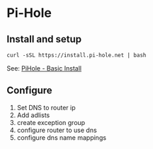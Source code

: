 # Pi-Hole

## Install and setup

```
curl -sSL https://install.pi-hole.net | bash
```

See: [PiHole - Basic Install](https://docs.pi-hole.net/main/basic-install/)

## Configure

1. Set DNS to router ip
2. Add adlists
3. create exception group
4. configure router to use dns
5. configure dns name mappings
